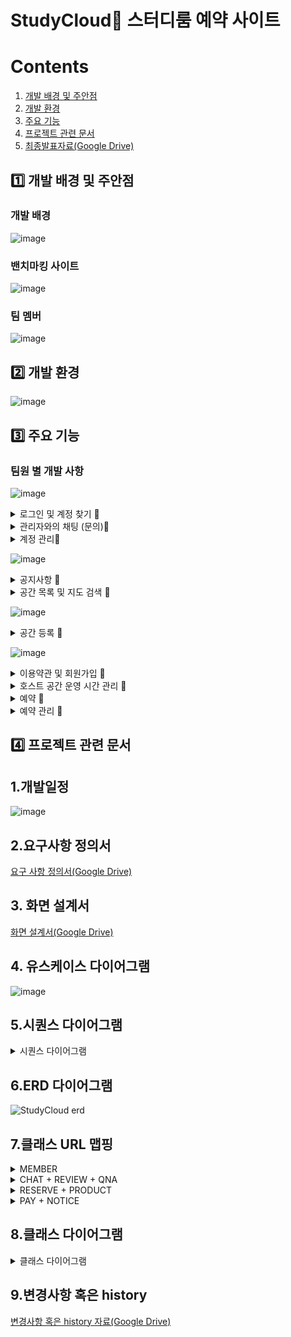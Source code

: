 # StudyCloud📖 스터디룸 예약 사이트

# Contents 
1. [개발 배경 및 주안점](#1️⃣-개발-배경-및-주안점)
2. [개발 환경](#2️⃣-개발-환경)
3. [주요 기능](#3️⃣-주요-기능)
4. [프로젝트 관련 문서](#4️⃣-프로젝트-관련-문서)
5. [최종발표자료(Google Drive)](https://docs.google.com/presentation/d/181jzaUyEli8fAgDtYkjm3YvEkabIQe7s/edit#slide=id.g22a7829c76b_2_99)

## 1️⃣ 개발 배경 및 주안점

### 개발 배경
![image](https://github.com/asfawf/Study-Cloud/assets/114970539/fe7ca9e3-96ce-4ce0-b00f-57623dd6a721)

### 밴치마킹 사이트 
![image](https://github.com/asfawf/Study-Cloud/assets/115056752/ad950c8f-056d-4d3a-937e-0870935b1a50)

### 팀 멤버
![image](https://github.com/asfawf/Study-Cloud/assets/115056752/008438d8-a925-4296-bb69-a8f925dd1a41)

## 2️⃣ 개발 환경
![image](https://github.com/asfawf/Study-Cloud/assets/115056752/53508906-02b8-484c-a181-78c53c3232c5)

## 3️⃣ 주요 기능
### 팀원 별 개발 사항

![image](https://github.com/asfawf/Study-Cloud/assets/115056752/1d5b7367-7265-48b9-9222-83a30e54a1c8)
<details> 
<summary>로그인 및 계정 찾기 🔎</summary>

## 1. 로그인 + 로그아웃
![로그인](https://github.com/asfawf/Study-Cloud/assets/115056752/ef643d79-0221-4257-89bc-fc8bf8335738)

## 2. 계정 찾기 + 카카오 로그인
![찾기](https://github.com/asfawf/Study-Cloud/assets/115056752/9d2f69bc-091d-45dc-825f-075527f78125)

|핵심 기능|기능 설명|
  |--|----|
  |**로그인**|아이디/비밀번호 기입을 통한 로그인|
  |**로그아웃**|로그아웃 버튼 클릭 또는 창 종료시 로그아웃| 
  |**인증번호 발송**|가입 시 작성한 이메일 주소 체크 후 해당 주소로 아이디 혹은 난수로 재정의 한 비밀번호 전송|
  |**카카오 로그인**| 이전 기록이 남아 있을 경우 자동 로그인 없을 경우 카카오에서 지정한 페이지에 정보 기입 후 리다이렉트 페이지에서 정보를 받아 로그인|
  |**아이디 찾기**|메일 확인을 통해 아이디 찾기 기능 제공|
  |**비밀번호 찾기**|아이디 및 이메일 정보 확인을 통해 비밀번호 찾기 기능 제공|

![image](https://github.com/asfawf/Study-Cloud/assets/115056752/c6d231df-61a1-44b1-80f9-8cd467b87aec)
![image](https://github.com/asfawf/Study-Cloud/assets/115056752/d5011e7c-2223-43c0-b1cd-9bb7039b9b86)

</details>

<details> 
<summary>관리자와의 채팅 (문의)🔎</summary>

## 1. 채팅 전송 및 채팅 구간 자동 스크롤
![ezgif com-video-to-gif](https://github.com/asfawf/Study-Cloud/assets/115056752/2c3b3c26-6a3b-4ec1-b25a-309e442b1728)

## 2. 채팅 방 나누기
![image](https://github.com/asfawf/Study-Cloud/assets/115056752/99880472-b5e6-41ad-9f49-2d3252099ff7)

![ezgif com-video-to-gif (1)](https://github.com/asfawf/Study-Cloud/assets/115056752/17f5d1a9-22a6-4865-a4c5-64de0aa7cf68)

  |핵심 기능|기능 설명|
  |--|----|
  |**1:1문의 (관리자 + 일반 유저)**| 1:1문의 시작, 종료, 채팅검색/ 버튼 누르면 관련 답변 
  |**권한 구분**|로그인한 유저 권한에 따라 바로 자신의 채팅방으로 이동 혹은 개설된 채팅방 목록 페이지로 이동
  |**채팅 연결**|회원일 경우 현재 채팅방이 존재하면 해당 채팅방으로 이동  후 이전에 나누었던 채팅 목록 DB에서 출력 관리자의 경우 개설된 채팅방 목록 페이지로 이동 후 선택한 채팅방으로 
  |**채팅 방 구분**|로그인한 일반 유저 아이디에 Socket 연결 구분

  

</details>

<details>
  <summary>계정 관리🔎</summary>

## 1. 유저 정보 수정 및 탈퇴
![ezgif com-video-to-gif (2)](https://github.com/asfawf/Study-Cloud/assets/115056752/744ac122-d7a8-4878-8c93-2d44c674a602)

## 2. 관리자 유저 관리(종류별) + 차단 및 
![ezgif com-video-to-gif (3)](https://github.com/asfawf/Study-Cloud/assets/115056752/65baad6b-80d4-4e8c-ba88-9826283985c7)

 |핵심 기능|기능 설명|
  |--|----|
  |**회원 관리**|현재 가입된 회원 조회
  |**회원 정보 수정**|가입시 작성한 회원 정보 조회 및 정규식 내에서 수정
  |**회원 정보 탈퇴**|가입시(현재 로그인한 계정의) 비밀번호 기입 시 해당 계정 탈퇴
  |**회원 관리 : 차단 , 해제**|해당 조건에서 조회된 아이디를 차단 혹은 차단 해제


![image](https://github.com/asfawf/Study-Cloud/assets/115056752/8856454a-ee26-40c8-9613-e2a174712855)

![image](https://github.com/asfawf/Study-Cloud/assets/115056752/8e6ed591-ed98-4556-8fbf-a6e6647fa82a)

![image](https://github.com/asfawf/Study-Cloud/assets/115056752/1e2ab1f4-7691-43d7-ab10-c85e124bb5b1)


</details>

![image](https://github.com/asfawf/Study-Cloud/assets/115056752/fab1b72f-32ee-444b-8066-fff6e0386058)
<details> 
<summary>공지사항 🔎</summary>
  
## 1. 공지사항 조회
![공지사항 조회](https://github.com/asfawf/Study-Cloud/assets/115023222/f9479c3c-cc76-4878-b652-643f33a5f1a2)

## 2. 공지사항 관리(관리자)
![공지사항 admin](https://github.com/asfawf/Study-Cloud/assets/115023222/8b0e089f-8a7d-429f-a083-07bb113db297)

|핵심 기능|기능 설명|
|--|----|
|**공지사항 조회**|로그인 여부 상관없이 selectbox의 값이 변할때(onchange) 공지사항 리스트 변환|
|**공지사항 등록**|분류, 제목이 빈칸일 경우와 내용이 10글자 미만일 경우 알림. 등록 후 새로고침|
|**공지사항 수정**|내용 수정 후 등록시 알림 후 새로고침|
|**공지사항 삭제**|공지사항 삭제시 확인 후 새로고침|

![공지사항 코드1](https://github.com/asfawf/Study-Cloud/assets/115023222/685dfcb1-19b3-434a-a27a-5104ac9b5b40)
![공지사항 코드2](https://github.com/asfawf/Study-Cloud/assets/115023222/ef311c22-5025-49a8-b5a2-125822aa5e20)
![공지사항 코드3](https://github.com/asfawf/Study-Cloud/assets/115023222/4158dca7-719f-4d25-92cf-4e4488540f26)

</details>
<details> 
<summary>공간 목록 및 지도 검색 🔎</summary>

## 1. 공간 목록 검색
![공간 검색](https://github.com/asfawf/Study-Cloud/assets/115023222/e82d41f7-af10-4afa-8477-afae5f6e5ec5)

## 2. 공간 지도 검색
![공간 지도검색](https://github.com/asfawf/Study-Cloud/assets/115023222/45efbef0-8cad-4b59-9e09-b9ab0de85ecc)

|핵심 기능|기능 설명|
|--|----|
|**공간 지역 목록 및 지도 검색**|원하는 지역구 선택시 해당 지역구에 속한 공간 목록(or 지도) 페이지로 이동|
|**공간 가격 목록 및 지도 검색**|가격 선택시 공간의 예약가격 중 최저가에 속한 경우 공간 목록(or 지도) 페이지로 이동|
|**공간 날짜 목록 및 지도 검색**|날짜 선택시 운영날짜가 설정된 공간 목록(or 지도) 페이지로 이동|
|**상세페이지로 이동**|목록 페이지 중 사진 또는 공간이름 클릭, 지도 페이지에서 공간이름의 말풍선 클릭시 상세페이지로 이동|

![공간 검색 코드1](https://github.com/asfawf/Study-Cloud/assets/115023222/7a125b59-97c5-4447-ac71-f99b52c2791f)
![공간 검색 코드2](https://github.com/asfawf/Study-Cloud/assets/115023222/4ad758ab-75b3-4176-bb14-a8a8aa6840cd)
</details>

![image](https://github.com/asfawf/Study-Cloud/assets/115056752/a592f7c1-ca6d-445e-8e0e-9a0ee2698473)
<details> 
<summary>공간 등록 🔎</summary>

## 공간 등록 ##

![ezgif com-resize](https://github.com/asfawf/Study-Cloud/assets/111718342/e1caf229-810e-4199-b33c-9efe5a3b6284)

|핵심 기능|기능 설명|
|--|----|
|**공간 등록**|host가 소유하고 있는 공간을 웹사이트에 등록|
|**정보 입력**|공간의 상세정보를 입력|
|**이미지 추가**|이미지 업로드|
|**주소 검색**|공간의 주소를 검색후 자동등록|

![code](https://github.com/asfawf/Study-Cloud/assets/111718342/2079fe85-2bce-4153-8eb7-89cec161d53c)


</details>

![image](https://github.com/asfawf/Study-Cloud/assets/115056752/1a88875a-6cd9-41cb-93d7-397513b3bbfd)
<details> 
<summary>이용약관 및 회원가입 🔎</summary>

## 1. 이용약관 
![jointerms](https://github.com/asfawf/Study-Cloud/assets/114970539/80757d2d-a114-4ac5-b5f1-db2d8b5aa544)

## 2. 회원가입
![join](https://github.com/asfawf/Study-Cloud/assets/114970539/4228e43b-172e-4284-97f6-b55b182dae22)



|핵심 기능|기능 설명|
|--|----|
|**이용약관**|이용약관 모두 동의하면 회원가입 페이지로 이동|
|**아이디 중복 확인**|아이디 체크 후 자동 중복 체크|
|**비밀번호 확인**|입력한 비밀번호가 동일한지 재확인|
|**인증코드 발송**|이메일 주소 체크 후 기입된 주소로 회원가입시 필요한 인증코드 이메일 발송|
|**인증코드 확인**|입력한 인증코드가 유효한 인증코드인지 확인|
|**회원가입(전체)**|각 항목별로 유효성 검사 체크 후 가입 가능|


![image](https://github.com/asfawf/Study-Cloud/assets/114970539/1de04adc-a908-4a20-9766-fd72768df674)

![image](https://github.com/asfawf/Study-Cloud/assets/114970539/0526e3e7-7024-44ee-b03d-c9df8a537998)
</details>
<details> 
<summary>호스트 공간 운영 시간 관리 🔎</summary>
  
![protime](https://github.com/asfawf/Study-Cloud/assets/114970539/97861e5d-88d8-48d8-af0b-be3df4e33756)


|핵심 기능|기능 설명|
|--|----|
|**날짜 선택**|운영 시간을 설정하고 싶은 날짜 선택, 이미 저장된 정보 출력|
|**시간,가격 선택**|원하는 시간, 가격 선택|
|**조회**|저장된 공간 상페 페이지에서 저장된 정보만 출력|


![image](https://github.com/asfawf/Study-Cloud/assets/114970539/9e763314-441e-4843-8845-54a8be2b5234)

![image](https://github.com/asfawf/Study-Cloud/assets/114970539/616e99f2-e06e-400d-85c9-670220ec5049)
</details>
<details>
<summary>예약 🔎</summary>
  
![reserve](https://github.com/asfawf/Study-Cloud/assets/114970539/23631d35-0346-436d-b64b-83514ca268ef)


|핵심 기능|기능 설명|
|--|----|
|**시간 선택**|이미 예약된 시간 외 활성화된 시간 선택|
|**인원 선택**|버튼을 클릭해 인원 선택|
|**총 가격 계산**|선택한 시간에 따른 가격과 인원을 고려한 총 가격 출력|
|**예약**|필수 항목 선택 후 예약 번호 그리고 예약 신청한 날짜와 시간이 부여된 뒤 저장, 예약 상세 페이지로 이동|


![image](https://github.com/asfawf/Study-Cloud/assets/114970539/2b801826-e062-4412-8bed-4651b21a3e0d)

![image](https://github.com/asfawf/Study-Cloud/assets/114970539/21268b04-e3fa-4a73-a1b7-b509bdd2e282)

![image](https://github.com/asfawf/Study-Cloud/assets/114970539/a7fc85c6-8795-4584-bc6e-e3cfbf00d000)
</details>
<details>
<summary>예약 관리 🔎</summary>

## 1. 예약 조회 / 상세 확인
![reserve_list](https://github.com/asfawf/Study-Cloud/assets/114970539/28cb7959-b45b-44cb-a3ae-b6de164a3dd0)

## 2. 예약 삭제
![reserve_delete](https://github.com/asfawf/Study-Cloud/assets/114970539/55404c0f-d52a-4e25-bb32-65d6f0ce5e27)


|핵심 기능|기능 설명|
|--|----|
|**예약 조회**|내 예약 페이지에서 예약된 리스트 조회|
|**예약 상세 확인**|예약된 공간 이름 클릭하면 예약 상제 정보 페이지로 이동|
|**예약 삭제**|예약 리스트에서 삭제 버튼 클릭하면 예약 정보 삭제|


![image](https://github.com/asfawf/Study-Cloud/assets/114970539/8a830765-efaf-4ab2-a829-a2e2097d4e66)

![image](https://github.com/asfawf/Study-Cloud/assets/114970539/62a9ffb2-89a1-4057-b4e2-4d0db6965237)
</details>

## 4️⃣ 프로젝트 관련 문서



## 1.개발일정
![image](https://github.com/asfawf/Study-Cloud/assets/115056752/6b530869-4132-4987-8edc-1eb7a2773f5e)

## 2.요구사항 정의서
[요구 사항 정의서(Google Drive)](https://docs.google.com/spreadsheets/d/1loN4Tgtiki4tR7pAoieqtcR1SyyVuMhq/edit#gid=1857108071)

## 3. 화면 설계서
[화면 설계서(Google Drive)](https://docs.google.com/presentation/d/1jYvdFFJgSZ9pj4DfdI9S5WbPeexDtDcd/edit?usp=sharing&ouid=100115649288468550394&rtpof=true&sd=true)

## 4. 유스케이스 다이어그램
![image](https://github.com/asfawf/Study-Cloud/assets/115056752/8d86159f-4d2d-4c54-a3be-770a1770752b)

## 5.시퀀스 다이어그램
<details> 
<summary>시퀀스 다이어그램 </summary>

![image](https://github.com/asfawf/Study-Cloud/assets/115056752/e9e25e24-e744-4ca4-9f53-e16842de1985)
![image](https://github.com/asfawf/Study-Cloud/assets/115056752/4cdaca8e-0e6d-488e-8656-b7dc5ab80e89)
![image](https://github.com/asfawf/Study-Cloud/assets/115056752/a45bbe51-7ab7-463f-a096-8a7c0b69783f)
![image](https://github.com/asfawf/Study-Cloud/assets/115056752/96af629b-4004-478c-8f33-cbd51bb09feb)
![image](https://github.com/asfawf/Study-Cloud/assets/115056752/4fdf1b0c-0cd5-4bad-840e-561b97046102)
![image](https://github.com/asfawf/Study-Cloud/assets/115056752/f048baa3-17a9-43c6-b41f-ad6c54eb954f)
![image](https://github.com/asfawf/Study-Cloud/assets/115056752/74c19222-d955-4be7-a3b1-4afa15743599)
![image](https://github.com/asfawf/Study-Cloud/assets/115056752/2333ece7-6435-4ee5-88d1-517acbc9ff2d)
![image](https://github.com/asfawf/Study-Cloud/assets/115056752/66948362-38f7-4564-b166-1d7f228d6c03)

</details>

## 6.ERD 다이어그램
![StudyCloud erd](https://github.com/asfawf/Study-Cloud/assets/115023222/dd48287f-7efe-4ae1-8685-8c6b277885bc)



## 7.클래스 URL 맵핑

<details>
<summary>MEMBER</summary>

![image](https://github.com/asfawf/Study-Cloud/assets/115056752/f77468d5-337c-4674-afdb-ba98d4780365)
![image](https://github.com/asfawf/Study-Cloud/assets/115056752/fb09cccb-b983-4609-9759-c57bbab1783b)

</details>

<details> 
<summary>CHAT + REVIEW + QNA </summary>

![image](https://github.com/asfawf/Study-Cloud/assets/115056752/c04a86e3-3953-4bee-89f4-d2dacc607bd3)

</details>

<details> 
<summary>RESERVE + PRODUCT </summary>

![image](https://github.com/asfawf/Study-Cloud/assets/115056752/8cb89725-0a3c-4e18-9cdf-652769a01516)

</details>

<details> 
<summary>PAY + NOTICE </summary>

![image](https://github.com/asfawf/Study-Cloud/assets/115056752/4909f695-b091-418d-ae14-1a82a21351ea)

</details>

## 8.클래스 다이어그램
<details> 
<summary>클래스 다이어그램 </summary>

![image](https://github.com/asfawf/Study-Cloud/assets/115056752/fbf382fb-0d91-40d1-8379-ab2465e7697f)
![image](https://github.com/asfawf/Study-Cloud/assets/115056752/08a136e6-8252-49e2-a468-365c5c068ec5)
![image](https://github.com/asfawf/Study-Cloud/assets/115056752/87e77205-df91-40a9-930c-07e5c4bcde99)
![image](https://github.com/asfawf/Study-Cloud/assets/115056752/4d11a86e-cb07-4ce4-b90e-755c0fc16015)
![image](https://github.com/asfawf/Study-Cloud/assets/115056752/02337a26-38a1-4da4-9df7-b4646817ca92)
![image](https://github.com/asfawf/Study-Cloud/assets/115056752/704203ac-8a87-4e61-86c5-41de69f4c009)
![image](https://github.com/asfawf/Study-Cloud/assets/115056752/932228ac-0cc3-4eab-b2db-7ed93d59581d)
![image](https://github.com/asfawf/Study-Cloud/assets/115056752/694b87f2-99ef-4b4f-81a7-b6f972242f6f)
![image](https://github.com/asfawf/Study-Cloud/assets/115056752/194a7556-ecfe-418d-9afe-c316a32999a5)

</details>

## 9.변경사항 혹은 history

[변경사항 혹은 history 자료(Google Drive)](https://docs.google.com/spreadsheets/d/1mh46rlAMplGj744a4B2tdy9MEyNw-NbUpXg4xLhCX70/edit#gid=0)

